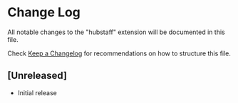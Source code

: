 # Change Log

All notable changes to the "hubstaff" extension will be documented in this file.

Check [Keep a Changelog](http://keepachangelog.com/) for recommendations on how to structure this file.

## [Unreleased]

- Initial release